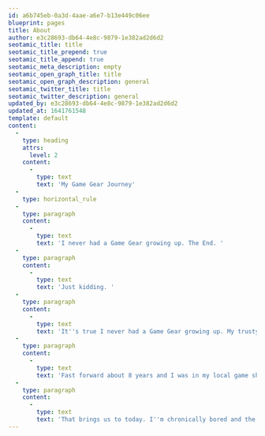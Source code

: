 ```yaml
---
id: a6b745eb-0a3d-4aae-a6e7-b13e449c06ee
blueprint: pages
title: About
author: e3c28693-db64-4e8c-9879-1e382ad2d6d2
seotamic_title: title
seotamic_title_prepend: true
seotamic_title_append: true
seotamic_meta_description: empty
seotamic_open_graph_title: title
seotamic_open_graph_description: general
seotamic_twitter_title: title
seotamic_twitter_description: general
updated_by: e3c28693-db64-4e8c-9879-1e382ad2d6d2
updated_at: 1641761548
template: default
content:
  -
    type: heading
    attrs:
      level: 2
    content:
      -
        type: text
        text: 'My Game Gear Journey'
  -
    type: horizontal_rule
  -
    type: paragraph
    content:
      -
        type: text
        text: 'I never had a Game Gear growing up. The End. '
  -
    type: paragraph
    content:
      -
        type: text
        text: 'Just kidding. '
  -
    type: paragraph
    content:
      -
        type: text
        text: 'It''s true I never had a Game Gear growing up. My trusty Game Boy was was my constant companion. However, my Cousin Ashley did have one and I played it whenever I went to her house. It always seemed so advanced. From it''s large size to it''s full color screen I was really impressed.'
  -
    type: paragraph
    content:
      -
        type: text
        text: 'Fast forward about 8 years and I was in my local game shop and they had a sign up that they were no longer going to be accepting trade ins for Game Gears. There they had a Blue Game Gear which I had never seen before. My brother bought it for me and it rekindled my love for the Game Gear. Over the next couple years I slowly started my collection up again. However, right before I left for college I had the bright idea to sell all my video games (including my Game Gear collection).'
  -
    type: paragraph
    content:
      -
        type: text
        text: 'That brings us to today. I''m chronically bored and the release of the new Analogue Pocket reminded me that the Game Gear existed and I decided that this was the year I would finally get a complete collection. This site was created as a place to store all the knowledge that I found out about the Sega Game Gear.'
---
```

